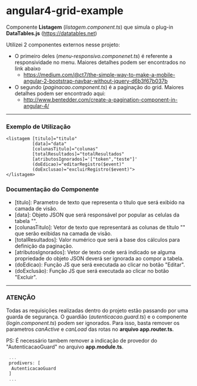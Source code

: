 # angular4-grid-example
Componente **Listagem** (*listagem.component.ts*) que simula o plug-in **DataTables.js** (https://datatables.net)


Utilizei 2 componentes externos nesse projeto:
  * O primeiro deles (*menu-responsivo.componenet.ts*) é referente a responsividade no menu. Maiores detalhes podem ser encontrados no link abaixo
      * https://medium.com/@ct7/the-simple-way-to-make-a-mobile-angular-2-bootstrap-navbar-without-jquery-d6b3f67b037b
  * O segundo (*paginacao.component.ts*) é a paginação do grid. Maiores detalhes podem ser encontrado aqui:
      * http://www.bentedder.com/create-a-pagination-component-in-angular-4/
      
----------------------------------------------------------------------------------------------------------------------------------------

### Exemplo de Utilização

```
<listagem [titulo]="titulo"  
          [data]="data" 
          [colunasTitulo]="colunas" 
          [totalResultados]="totalResultados"
          [atributosIgnorados]='["token","teste"]'
          (doEdicao)="editarRegistro($event)"
          (doExclusao)="excluirRegistro($event)">
</listagem>
```
### Documentação do Componente

* [titulo]: Parametro de texto que representa o título que será exibido na camada de visão.
* [data]: Objeto JSON que será responsável por popular as celulas da tabela "<td>".
* [colunasTitulo]: Vetor de texto que representará as colunas de título "<th>" que serão exibidas na camada de visão.
* [totalResultados]: Valor numérico que será a base dos cálculos para definição da paginação. 
* [atributosIgnorados]: Vetor de texto onde será indicado se alguma propriedade do objeto JSON deverá ser ignorada ao compor a tabela.
* (doEdicao): Função JS que será executada ao clicar no botão "Editar".
* (doExclusão): Função JS que será executada ao clicar no botão "Excluir".

----------------------------------------------------------------------------------------------------------------------------------------

### ATENÇÃO 
Todas as requisições realizadas dentro do projeto estão passando por uma guarda de segurança. O guardião (*autenticacao.guard.ts*) e o componente (*login.component.ts*) podem ser ignorados. Para isso, basta remover os parametros *canActive* e *canLoad* das rotas no **arquivo app.router.ts**. 

PS: É necessário tambem remover a indicação de provedor do "AutenticacaoGuard" no arquivo **app.module.ts**.
```javascript
 ...
 prodivers: [
  AutenticacaoGuard
 ]
 ...
```

